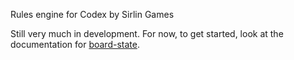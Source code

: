 Rules engine for Codex by Sirlin Games

Still very much in development. For now, to get started, look at the documentation for [board-state](https://www.npmjs.com/package/board-state).
